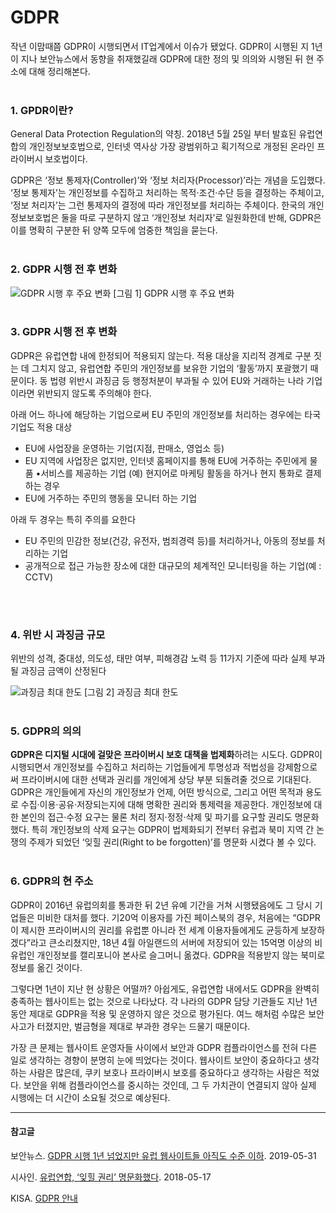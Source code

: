 # GDPR

작년 이맘때쯤 GDPR이 시행되면서 IT업계에서 이슈가 됐었다. GDPR이 시행된 지 1년이 지나 보안뉴스에서 동향을 취재했길래 GDPR에 대한 정의 및 의의와 시행된 뒤 현 주소에 대해 정리해본다.
<br>
<br>
### 1. GPDR이란?

General Data Protection Regulation의 약칭. 2018년 5월 25일 부터 발효된 유럽연합의 개인정보보호법으로, 인터넷 역사상 가장 광범위하고 획기적으로 개정된 온라인 프라이버시 보호법이다.

GDPR은 ‘정보 통제자(Controller)’와 ‘정보 처리자(Processor)’라는 개념을 도입했다. ‘정보 통제자’는 개인정보를 수집하고 처리하는 목적·조건·수단 등을 결정하는 주체이고, ‘정보 처리자’는 그런 통제자의 결정에 따라 개인정보를 처리하는 주체이다. 한국의 개인정보보호법은 둘을 따로 구분하지 않고 ‘개인정보 처리자’로 일원화한데 반해, GDPR은 이를 명확히 구분한 뒤 양쪽 모두에 엄중한 책임을 묻는다.
<br>
<br>

### 2. GDPR 시행 전 후 변화

![GDPR 시행 후 주요 변화](https://img1.daumcdn.net/thumb/R1280x0/?scode=mtistory&fname=https%3A%2F%2Fk.kakaocdn.net%2Fdn%2FbEE0y1%2FbtqvKDom2vT%2F9ZbKFi3YiQMkP86UomAEkK%2Fimg.png)
[그림 1] GDPR 시행 후 주요 변화
<br>
<br>

### 3. GDPR 시행 전 후 변화

GDPR은 유럽연합 내에 한정되어 적용되지 않는다. 적용 대상을 지리적 경계로 구분 짓는 데 그치지 않고, 유럽연합 주민의 개인정보를 보유한 기업의 ‘활동’까지 포괄했기 때문이다. 동 법령 위반시 과징금 등 행정처분이 부과될 수 있어 EU와 거래하는 나라 기업이라면 위반되지 않도록 주의해야 한다.

아래 어느 하나에 해당하는 기업으로써 EU 주민의 개인정보를 처리하는 경우에는 타국 기업도 적용 대상

- EU에 사업장을 운영하는 기업(지점, 판매소, 영업소 등)
- EU 지역에 사업장은 없지만, 인터넷 홈페이지를 통해 EU에 거주하는 주민에게 물품 •서비스를 제공하는 기업 (예) 현지어로 마케팅 활동을 하거나 현지 통화로 결제하는 경우
- EU에 거주하는 주민의 행동을 모니터 하는 기업

아래 두 경우는 특히 주의를 요한다

- EU 주민의 민감한 정보(건강, 유전자, 범죄경력 등)를 처리하거나, 아동의 정보를 처리하는 기업
- 공개적으로 접근 가능한 장소에 대한 대규모의 체계적인 모니터링을 하는 기업(예 : CCTV)
<br>
<br> 

### 4. 위반 시 과징금 규모

위반의 성격, 중대성, 의도성, 태만 여부, 피해경감 노력 등 11가지 기준에 따라 실제 부과될 과징금 금액이 산정된다

![과징금 최대 한도](https://img1.daumcdn.net/thumb/R1280x0/?scode=mtistory&fname=https%3A%2F%2Fk.kakaocdn.net%2Fdn%2Fb1jDgg%2FbtqvL1oiLZw%2FrkveaWurQFCgkxHglwoLPK%2Fimg.png)
[그림 2] 과징금 최대 한도
<br>
<br>

### 5. GDPR의 의의

**GDPR은 디지털 시대에 걸맞은 프라이버시 보호 대책을 법제화**하려는 시도다. GDPR이 시행되면서 개인정보를 수집하고 처리하는 기업들에게 투명성과 적법성을 강제함으로써 프라이버시에 대한 선택과 권리를 개인에게 상당 부분 되돌려줄 것으로 기대된다. GDPR은 개인들에게 자신의 개인정보가 언제, 어떤 방식으로, 그리고 어떤 목적과 용도로 수집·이용·공유·저장되는지에 대해 명확한 권리와 통제력을 제공한다. 개인정보에 대한 본인의 접근·수정 요구는 물론 처리 정지·정정·삭제 및 파기를 요구할 권리도 명문화했다. 특히 개인정보의 삭제 요구는 GDPR이 법제화되기 전부터 유럽과 북미 지역 간 논쟁의 주제가 되었던 ‘잊힐 권리(Right to be forgotten)’를 명문화 시켰다 볼 수 있다.
<br>
<br>

### 6. GDPR의 현 주소

GDPR이 2016년 유럽의회를 통과한 뒤 2년 유예 기간을 거쳐 시행됐음에도 그 당시 기업들은 미비한 대처를 했다. 기20억 이용자를 가진 페이스북의 경우, 처음에는 “GDPR이 제시한 프라이버시의 권리를 유럽뿐 아니라 전 세계 이용자들에게도 균등하게 보장하겠다”라고 큰소리쳤지만, 18년 4월 아일랜드의 서버에 저장되어 있는 15억명 이상의 비유럽인 개인정보를 캘리포니아 본사로 슬그머니 옮겼다. GDPR을 적용받지 않는 북미로 정보를 옮긴 것이다.
 
그렇다면 1년이 지난 현 상황은 어떨까? 아쉽게도, 유럽연합 내에서도 GDPR을 완벽히 충족하는 웹사이트는 없는 것으로 나타났다. 각 나라의 GDPR 담당 기관들도 지난 1년 동안 제대로 GDPR을 적용 및 운영하지 않은 것으로 평가된다. 여느 해처럼 수많은 보안 사고가 터졌지만, 벌금형을 제대로 부과한 경우는 드물기 때문이다. 
 
가장 큰 문제는 웹사이트 운영자들 사이에서 보안과 GDPR 컴플라이언스를 전혀 다른 일로 생각하는 경향이 분명히 눈에 띄었다는 것이다. 웹사이트 보안이 중요하다고 생각하는 사람은 많은데, 쿠키 보호나 프라이버시 보호를 중요하다고 생각하는 사람은 적었다. 보안을 위해 컴플라이언스를 중시하는 것인데, 그 두 가치관이 연결되지 않아 실제 시행에는 더 시간이 소요될 것으로 예상된다.



---



#### 참고글

보안뉴스. [ GDPR 시행 1년 넘었지만 유럽 웹사이트들 아직도 수준 이하](<https://www.boannews.com/media/view.asp?idx=80052>). 2019-05-31

시사인. [유럽연합, ‘잊힐 권리’ 명문화했다](<https://www.sisain.co.kr/?mod=news&act=articleView&idxno=31819>). 2018-05-17

KISA. [GDPR 안내](<https://www.kisa.or.kr/business/gdpr/gdpr_tab1.jsp>)



